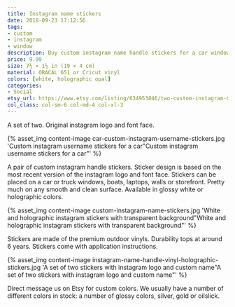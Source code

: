 ```yaml
---
title: Instagram name stickers
date: 2018-09-23 17:12:56
tags:
- custom
- instagram
- window
description: Buy custom instagram name handle stickers for a car window. Stickers made of glossy ORACAL or holographic vinyls.
price: 9.99
size: 7½ × 1½ in (19 × 4 cm)
material: ORACAL 651 or Cricut vinyl
colors: [white, holographic opal]
categories:
- Social
etsy_url: https://www.etsy.com/listing/634953846/two-custom-instagram-name-handle-vinyl
col_class: col-sm-6 col-md-4 col-xl-3
---
```


A set of two. Original instagram logo and font face.

<!-- more -->
{% asset_img content-image car-custom-instagram-username-stickers.jpg 'Custom instagram username stickers for a car"Custom instagram username stickers for a car"' %}

A pair of custom instagram handle stickers. Sticker design is based on the most recent version of the instagram logo and font face. Stickers can be placed on a car or truck windows, boats, laptops, walls or storefront. Pretty much on any smooth and clean surface. Available in glossy white or holographic colors. 


{% asset_img content-image custom-instagram-name-stickers.jpg 'White and holographic instagram stickers with transparent background"White and holographic instagram stickers with transparent background"' %}

Stickers are made of the premium outdoor vinyls. Durability tops at around 6 years. Stickers come with application instructions. 

{% asset_img content-image instagram-name-handle-vinyl-holographic-stickers.jpg 'A set of two stickers with instagram logo and custom name"A set of two stickers with instagram logo and custom name"' %}

Direct message us on Etsy for custom colors. We usually have a number of different colors in stock: a number of glossy colors, silver, gold or oilslick.
